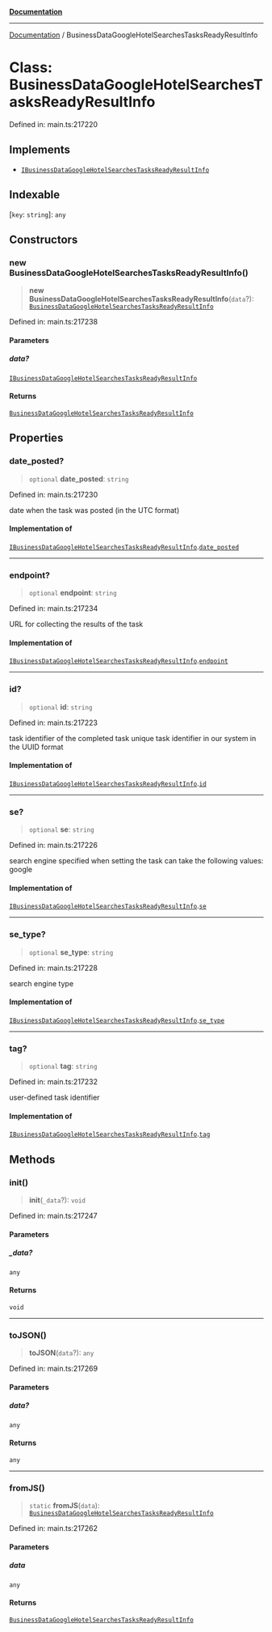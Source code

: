 [**Documentation**](../README.md)

***

[Documentation](../README.md) / BusinessDataGoogleHotelSearchesTasksReadyResultInfo

# Class: BusinessDataGoogleHotelSearchesTasksReadyResultInfo

Defined in: main.ts:217220

## Implements

- [`IBusinessDataGoogleHotelSearchesTasksReadyResultInfo`](../interfaces/IBusinessDataGoogleHotelSearchesTasksReadyResultInfo.md)

## Indexable

\[`key`: `string`\]: `any`

## Constructors

### new BusinessDataGoogleHotelSearchesTasksReadyResultInfo()

> **new BusinessDataGoogleHotelSearchesTasksReadyResultInfo**(`data`?): [`BusinessDataGoogleHotelSearchesTasksReadyResultInfo`](BusinessDataGoogleHotelSearchesTasksReadyResultInfo.md)

Defined in: main.ts:217238

#### Parameters

##### data?

[`IBusinessDataGoogleHotelSearchesTasksReadyResultInfo`](../interfaces/IBusinessDataGoogleHotelSearchesTasksReadyResultInfo.md)

#### Returns

[`BusinessDataGoogleHotelSearchesTasksReadyResultInfo`](BusinessDataGoogleHotelSearchesTasksReadyResultInfo.md)

## Properties

### date\_posted?

> `optional` **date\_posted**: `string`

Defined in: main.ts:217230

date when the task was posted (in the UTC format)

#### Implementation of

[`IBusinessDataGoogleHotelSearchesTasksReadyResultInfo`](../interfaces/IBusinessDataGoogleHotelSearchesTasksReadyResultInfo.md).[`date_posted`](../interfaces/IBusinessDataGoogleHotelSearchesTasksReadyResultInfo.md#date_posted)

***

### endpoint?

> `optional` **endpoint**: `string`

Defined in: main.ts:217234

URL for collecting the results of the task

#### Implementation of

[`IBusinessDataGoogleHotelSearchesTasksReadyResultInfo`](../interfaces/IBusinessDataGoogleHotelSearchesTasksReadyResultInfo.md).[`endpoint`](../interfaces/IBusinessDataGoogleHotelSearchesTasksReadyResultInfo.md#endpoint)

***

### id?

> `optional` **id**: `string`

Defined in: main.ts:217223

task identifier of the completed task
unique task identifier in our system in the UUID format

#### Implementation of

[`IBusinessDataGoogleHotelSearchesTasksReadyResultInfo`](../interfaces/IBusinessDataGoogleHotelSearchesTasksReadyResultInfo.md).[`id`](../interfaces/IBusinessDataGoogleHotelSearchesTasksReadyResultInfo.md#id)

***

### se?

> `optional` **se**: `string`

Defined in: main.ts:217226

search engine specified when setting the task
can take the following values: google

#### Implementation of

[`IBusinessDataGoogleHotelSearchesTasksReadyResultInfo`](../interfaces/IBusinessDataGoogleHotelSearchesTasksReadyResultInfo.md).[`se`](../interfaces/IBusinessDataGoogleHotelSearchesTasksReadyResultInfo.md#se)

***

### se\_type?

> `optional` **se\_type**: `string`

Defined in: main.ts:217228

search engine type

#### Implementation of

[`IBusinessDataGoogleHotelSearchesTasksReadyResultInfo`](../interfaces/IBusinessDataGoogleHotelSearchesTasksReadyResultInfo.md).[`se_type`](../interfaces/IBusinessDataGoogleHotelSearchesTasksReadyResultInfo.md#se_type)

***

### tag?

> `optional` **tag**: `string`

Defined in: main.ts:217232

user-defined task identifier

#### Implementation of

[`IBusinessDataGoogleHotelSearchesTasksReadyResultInfo`](../interfaces/IBusinessDataGoogleHotelSearchesTasksReadyResultInfo.md).[`tag`](../interfaces/IBusinessDataGoogleHotelSearchesTasksReadyResultInfo.md#tag)

## Methods

### init()

> **init**(`_data`?): `void`

Defined in: main.ts:217247

#### Parameters

##### \_data?

`any`

#### Returns

`void`

***

### toJSON()

> **toJSON**(`data`?): `any`

Defined in: main.ts:217269

#### Parameters

##### data?

`any`

#### Returns

`any`

***

### fromJS()

> `static` **fromJS**(`data`): [`BusinessDataGoogleHotelSearchesTasksReadyResultInfo`](BusinessDataGoogleHotelSearchesTasksReadyResultInfo.md)

Defined in: main.ts:217262

#### Parameters

##### data

`any`

#### Returns

[`BusinessDataGoogleHotelSearchesTasksReadyResultInfo`](BusinessDataGoogleHotelSearchesTasksReadyResultInfo.md)
